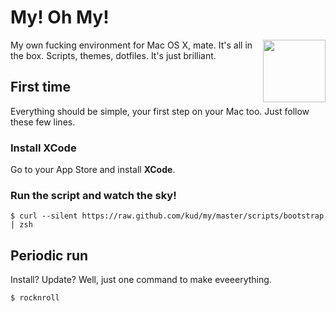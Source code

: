 # My! Oh My!

<img align="right" height="100" src="https://raw.github.com/kud/my/master/everybodydancenow.gif">

My own fucking environment for Mac OS X, mate. It's all in the box. Scripts, themes, dotfiles. It's just brilliant.

## First time

Everything should be simple, your first step on your Mac too. Just follow these few lines.

### Install XCode

Go to your App Store and install **XCode**.

### Run the script and watch the sky!

```shell
$ curl --silent https://raw.github.com/kud/my/master/scripts/bootstrap | zsh
```

## Periodic run

Install? Update? Well, just one command to make eveeerything.

```shell
$ rocknroll
```
